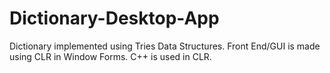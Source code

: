 # Dictionary-Desktop-App
Dictionary implemented using Tries Data Structures. Front End/GUI is made using CLR in Window Forms. C++ is used in CLR.
